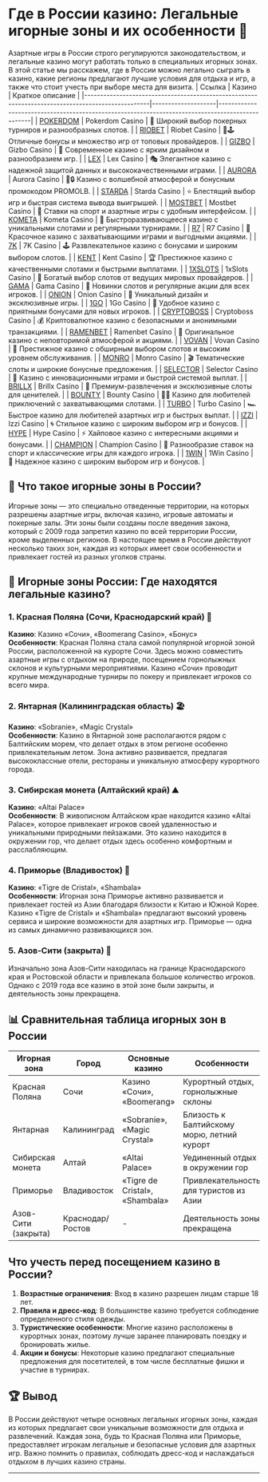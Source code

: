 # Где в России казино: Легальные игорные зоны и их особенности 🎰

Азартные игры в России строго регулируются законодательством, и легальные казино могут работать только в специальных игорных зонах. В этой статье мы расскажем, где в России можно легально сыграть в казино, какие регионы предлагают лучшие условия для отдыха и игр, а также что стоит учесть при выборе места для визита.
| Ссылка                                                                                           | Казино             | Краткое описание                                                                                |
|--------------------------------------------------------------------------------------------------|--------------------|-------------------------------------------------------------------------------------------------|
| [POKERDOM](https://brandplay.link/Bxg7SC7H)                                                      | Pokerdom Casino   | 🎰 Широкий выбор покерных турниров и разнообразных слотов.                                       |
| [RIOBET](https://brandplay.link/dtx89f2L)                                                        | Riobet Casino     | 🌟🕹️ Отличные бонусы и множество игр от топовых провайдеров.                                     |
| [GIZBO](https://gizbo-tea02.com/c8e962e89)                                                       | Gizbo Casino      | 🎲 Современное казино с ярким дизайном и разнообразием игр.                                      |
| [LEX](https://brandplay.link/2HFTmBc8)                                                           | Lex Casino        | 🎭 Элегантное казино с надежной защитой данных и высококачественными играми.                     |
| [AURORA](https://10trafic-stat2.com/click/668546566bcc6313411604c7/6766/15114/subaccount?promocode=PROMOLB) | Aurora Casino     | 🌌🔒 Казино с волшебной атмосферой и бонусным промокодом PROMOLB.                                |
| [STARDA](https://brandplay.link/cpFQbWKn)                                                        | Starda Casino     | ⭐ Блестящий выбор игр и быстрая система вывода выигрышей.                                       |
| [MOSTBET](https://ktbtis024ifqfn0mst.com/beQs)                                                   | Mostbet Casino    | 💸 Ставки на спорт и азартные игры с удобным интерфейсом.                                        |
| [KOMETA](https://brandplay.link/tLG15CCb)                                                        | Kometa Casino     | 🚀 Быстроразвивающееся казино с уникальными слотами и регулярными турнирами.                    |
| [R7](https://brandplay.link/zPmNmTWG)                                                            | R7 Casino         | 🎉 Красочное казино с захватывающими играми и выгодными акциями.                                |
| [7K](https://brandplay.link/dd46bNgD)                                                            | 7K Casino         | 🕹️ Развлекательное казино с бонусами и широким выбором слотов.                                  |
| [KENT](https://brandplay.link/tj7BwCb4)                                                          | Kent Casino       | 🏆 Престижное казино с качественными слотами и быстрыми выплатами.                               |
| [1XSLOTS](https://brandplay.link/R4xfxqdm)                                                       | 1xSlots Casino    | 🎰 Богатый выбор слотов от ведущих мировых провайдеров.                                         |
| [GAMA](https://brandplay.link/zrZpLFTP)                                                          | Gama Casino       | 🎲 Новинки слотов и регулярные акции для всех игроков.                                           |
| [ONION](https://obclk001-2d.top/click?offer_id=986&partner_id=10542&landing_id=1798&utm_medium=affiliate&sub_1=oncasino3) | Onion Casino     | 🧅 Уникальный дизайн и эксклюзивные игры.                                                        |
| [1GO](https://1go-ircp01.com/ce015f410)                                                          | 1Go Casino        | 🚗 Удобное казино с приятными бонусами для новых игроков.                                        |
| [CRYPTOBOSS](https://cryptobossc.online/d847bcfa9)                                               | Cryptoboss Casino | 💰 Криптовалютное казино с безопасными и анонимными транзакциями.                                |
| [RAMENBET](https://get.saltyram.com/ru/registration?apkpop=0&partner=p24970p3296034p5526)       | Ramenbet Casino   | 🍜 Оригинальное казино с неповторимой атмосферой и акциями.                                     |
| [VOVAN](https://vovan.site/d098ab058)                                                            | Vovan Casino      | 🎩 Престижное казино с обширным выбором слотов и высоким уровнем обслуживания.                  |
| [MONRO](https://mnr-ircp01.com/c3ce72a2c)                                                        | Monro Casino      | 🎬 Тематические слоты и широкие бонусные предложения.                                           |
| [SELECTOR](https://gosel.vc/SELVK)                                                               | Selector Casino   | 🎉 Казино с инновационными играми и быстрой системой выплат.                                    |
| [BRILLX](https://brillx.uno/BRIVK)                                                               | Brillx Casino     | 💎 Премиум-развлечения и эксклюзивные слоты для ценителей.                                      |
| [BOUNTY](https://bounty-casino.de/BOVK)                                                          | Bounty Casino     | 🏴‍☠️ Казино для любителей приключений с захватывающими слотами.                                  |
| [TURBO](https://turbo-casino.ch/TURVK)                                                           | Turbo Casino      | 🏎️ Быстрое казино для любителей азартных игр и быстрых выплат.                                  |
| [IZZI](https://izzi-fr03.com/ca7c8a7b7)                                                          | Izzi Casino       | 🌀 Стильное казино с широким выбором игр и бонусов.                                             |
| [HYPE](https://hypekaz.com/dc2f44ad0)                                                            | Hype Casino       | ⚡ Хайповое казино с интересными акциями и бонусами.                                            |
| [CHAMPION](https://champcasino.ink/pobeda/doa-hats?p80412p305331p112c)                           | Champion Casino   | 🏅 Разнообразие ставок на спорт и классические игры для каждого игрока.                         |
| [1WIN](https://brandplay.link/6F5VqbyZ)                                                          | 1Win Casino       | 🎲 Надежное казино с широким выбором игр и бонусов.                                             |

## 🎲 Что такое игорные зоны в России?

Игорные зоны — это специально отведенные территории, на которых разрешены азартные игры, включая казино, игровые автоматы и покерные залы. Эти зоны были созданы после введения закона, который с 2009 года запретил казино по всей территории России, кроме выделенных регионов. В настоящее время в России действуют несколько таких зон, каждая из которых имеет свои особенности и привлекает гостей из разных уголков страны.

## 📍 Игорные зоны России: Где находятся легальные казино?

### 1. **Красная Поляна (Сочи, Краснодарский край)** 🌄
**Казино**: Казино «Сочи», «Boomerang Casino», «Бонус»  
**Особенности**: Красная Поляна стала самой популярной игорной зоной России, расположенной на курорте Сочи. Здесь можно совместить азартные игры с отдыхом на природе, посещением горнолыжных склонов и культурными мероприятиями. Казино «Сочи» проводит крупные международные турниры по покеру и привлекает игроков со всего мира. 

### 2. **Янтарная (Калининградская область)** 🏖️
**Казино**: «Sobranie», «Magic Crystal»  
**Особенности**: Казино в Янтарной зоне располагаются рядом с Балтийским морем, что делает отдых в этом регионе особенно привлекательным летом. Зона активно развивается, предлагая высококлассные отели, рестораны и уникальную атмосферу курортного города. 

### 3. **Сибирская монета (Алтайский край)** ⛰️
**Казино**: «Altai Palace»  
**Особенности**: В живописном Алтайском крае находится казино «Altai Palace», которое привлекает игроков своей удаленностью и уникальными природными пейзажами. Это казино находится в окружении гор, что делает отдых здесь особенно комфортным и расслабляющим.

### 4. **Приморье (Владивосток)** 🌊
**Казино**: «Tigre de Cristal», «Shambala»  
**Особенности**: Игорная зона Приморье активно развивается и привлекает гостей из Азии благодаря близости к Китаю и Южной Корее. Казино «Tigre de Cristal» и «Shambala» предлагают высокий уровень сервиса и широкие возможности для азартных игр. Приморье — одна из самых динамично развивающихся зон.

### 5. **Азов-Сити** (закрыта) 🚫
Изначально зона Азов-Сити находилась на границе Краснодарского края и Ростовской области и привлекала большое количество игроков. Однако с 2019 года все казино в этой зоне были закрыты, и деятельность зоны прекращена.

## 📊 Сравнительная таблица игорных зон в России

| Игорная зона       | Город         | Основные казино             | Особенности                                    |
|--------------------|---------------|-----------------------------|------------------------------------------------|
| Красная Поляна     | Сочи          | Казино «Сочи», «Boomerang»  | Курортный отдых, горнолыжные склоны            |
| Янтарная           | Калининград   | «Sobranie», «Magic Crystal» | Близость к Балтийскому морю, летний курорт     |
| Сибирская монета   | Алтай         | «Altai Palace»              | Уединенный отдых в окружении гор               |
| Приморье           | Владивосток   | «Tigre de Cristal», «Shambala» | Привлекательность для туристов из Азии     |
| Азов-Сити (закрыта)| Краснодар/Ростов | -                         | Деятельность зоны прекращена                   |

## Что учесть перед посещением казино в России?

1. **Возрастные ограничения**: Вход в казино разрешен лицам старше 18 лет.
2. **Правила и дресс-код**: В большинстве казино требуется соблюдение определенного стиля одежды.
3. **Туристические особенности**: Многие казино расположены в курортных зонах, поэтому лучше заранее планировать поездку и бронировать жилье.
4. **Акции и бонусы**: Некоторые казино предлагают специальные предложения для посетителей, в том числе бесплатные фишки и участие в турнирах.

## 🏆 Вывод

В России действуют четыре основных легальных игорных зоны, каждая из которых предлагает свои уникальные возможности для отдыха и развлечений. Каждая зона, будь то Красная Поляна или Приморье, предоставляет игрокам легальные и безопасные условия для азартных игр. Важно помнить о правилах, соблюдать дресс-код и наслаждаться отдыхом в лучших казино страны.

---

